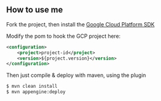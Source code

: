 ## How to use me

Fork the project, then install the [Google Cloud Platform SDK](https://cloud.google.com/sdk/)


Modify the pom to hook the GCP project here:

```xml
<configuration>
	<project>project-id</project>
	<version>${project.version}</version>
</configuration>
```

Then just compile & deploy with maven, using the plugin

```sh
$ mvn clean install
$ mvn appengine:deploy
```